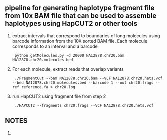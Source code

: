 

## pipeline for generating haplotype fragment file from 10x BAM file that can be used to assemble haplotypes using HapCUT2 or other tools 

1. extract intervals that correspond to boundaries of long molecules using barcode information from the 10X sorted BAM file. Each molecule corresponds to an interval and a barcode

        python getMolecules.py -d 20000 NA12878.chr20.bam NA12878.chr20.molecules.bed
    

2. For each molecule, extract reads that overlap variants

        ./FragmentCut --bam NA12878.chr20.bam --VCF NA12878.chr20.hets.vcf --bed NA12878.chr20.molecules.bed --barcode 1 --out chr20.frags --ref reference.fa > chr20.log

3. run HapCUT2 using fragment file from step 2 

        ./HAPCUT2 --fragments chr20.frags --VCF NA12878.chr20.hets.vcf 
        
        
        
## NOTES 

1. 
